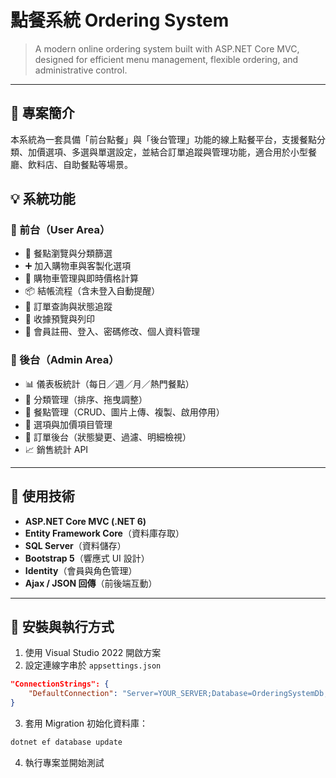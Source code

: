# 點餐系統 Ordering System

> A modern online ordering system built with ASP.NET Core MVC, designed for efficient menu management, flexible ordering, and administrative control.

---

## 📌 專案簡介

本系統為一套具備「前台點餐」與「後台管理」功能的線上點餐平台，支援餐點分類、加價選項、多選與單選設定，並結合訂單追蹤與管理功能，適合用於小型餐廳、飲料店、自助餐點等場景。


## 💡 系統功能

### 🔸 前台（User Area）

* 🔎 餐點瀏覽與分類篩選
* ➕ 加入購物車與客製化選項
* 🛒 購物車管理與即時價格計算
* 📦 結帳流程（含未登入自動提醒）
* 📜 訂單查詢與狀態追蹤
* 📑 收據預覽與列印
* 👤 會員註冊、登入、密碼修改、個人資料管理

### 🔹 後台（Admin Area）

* 📊 儀表板統計（每日／週／月／熱門餐點）
* 📂 分類管理（排序、拖曳調整）
* 🍱 餐點管理（CRUD、圖片上傳、複製、啟用停用）
* 🧩 選項與加價項目管理
* 📑 訂單後台（狀態變更、過濾、明細檢視）
* 📈 銷售統計 API

---

## 🔧 使用技術

* **ASP.NET Core MVC (.NET 6)**
* **Entity Framework Core**（資料庫存取）
* **SQL Server**（資料儲存）
* **Bootstrap 5**（響應式 UI 設計）
* **Identity**（會員與角色管理）
* **Ajax / JSON 回傳**（前後端互動）

---

## 🚀 安裝與執行方式

1. 使用 Visual Studio 2022 開啟方案
2. 設定連線字串於 `appsettings.json`

```json
"ConnectionStrings": {
    "DefaultConnection": "Server=YOUR_SERVER;Database=OrderingSystemDb;Trusted_Connection=True;MultipleActiveResultSets=true"
}
```

3. 套用 Migration 初始化資料庫：

```bash
dotnet ef database update
```

4. 執行專案並開始測試

